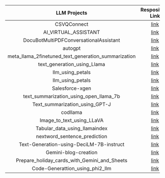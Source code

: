 | LLM Projects  |Respository Link   |
| :------------: | :------------: |
|CSVQConnect   | [link ](https://github.com/Sakil786/CSVQConnect "link ") |
| AI_VIRTUAL_ASSISTANT  | [link](https://github.com/Sakil786/AI_VIRTUAL_ASSISTANT "link")|
|  DocuBotMultiPDFConversationalAssistant | [link](https://github.com/Sakil786/DocuBotMultiPDFConversationalAssistant "link")  |
|  autogpt |  [link ](https://github.com/Sakil786/autogpt "link ")|
|  meta_llama_2finetuned_text_generation_summarization | [link](https://github.com/Sakil786/-meta_llama_2finetuned_text_generation_summarization "link")  |
| text_generation_using_Llama|[ link](https://github.com/Sakil786/text_generation_using_Llama-2/tree/main " link") |
| llm_using_petals|[link](https://github.com/Sakil786/llm_using_petals "link") |
| llm_using_petals|[link](https://github.com/Sakil786/llm_using_petals "link") |
| Salesforce-xgen|[link](https://github.com/Sakil786/Salesforce-xgen "link")|
| text_summarization_using_open_llama_7b|[link](https://github.com/Sakil786/text_summarization_using_open_llama_7b "link")|
| Text_summarization_using_GPT-J|[link](https://github.com/Sakil786/Text_summarization_using_GPT-J "link")|
| codllama  | [ link](https://github.com/Sakil786/codllama " link") |
| Image_to_text_using_LLaVA  | [ link](https://github.com/Sakil786/Image_to_text_using_LLaVA/tree/main " link") |
| Tabular_data_using_llamaindex  | [ link](https://github.com/Sakil786/Tabular_data_using_llamaindex " link") |
| nextword_sentence_prediction  | [ link](https://github.com/Sakil786/nextword_sentence_prediction " link") |
| Text-Generation-using-DeciLM-7B-instruct  | [ link](https://github.com/Sakil786/Text-Generation-using-DeciLM-7B-instruct " link") |
| Gemini-blog-creation  | [ link](https://github.com/Sakil786/Gemini-blog-creation/tree/main " link") |
| Prepare_holiday_cards_with_Gemini_and_Sheets  | [ link](https://github.com/Sakil786/Prepare_holiday_cards_with_Gemini_and_Sheets/tree/main " link") |
| Code-Generattion_using_phi2_llm  | [ link](https://github.com/Sakil786/Code-Generattion_using_phi2_llm " link") |
